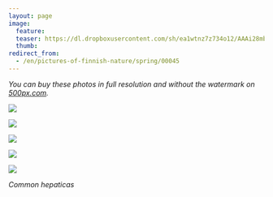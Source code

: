 ```yaml
---
layout: page
image:
  feature:
  teaser: https://dl.dropboxusercontent.com/sh/ea1wtnz7z734o12/AAAi28mbgfr04C2y5aCLEFpAa/luontokuvat/kev%C3%A4t/DS15859-245px.jpg
  thumb:
redirect_from:
  - /en/pictures-of-finnish-nature/spring/00045
---
```


*You can buy these photos in full resolution and without the watermark on [500px.com](https://500px.com/minimuutticom/galleries/hepatica-flowers).*

[![](https://dl.dropboxusercontent.com/sh/ea1wtnz7z734o12/AACTBCU7jiTo9LfU9f2nwLXua/luontokuvat/kev%C3%A4t/DS15852-800px.jpg)](https://dl.dropboxusercontent.com/sh/ea1wtnz7z734o12/AAB5MzwyUpd0cIa2lJZG194Na/luontokuvat/kev%C3%A4t/DS15852.jpg)

[![](https://dl.dropboxusercontent.com/sh/ea1wtnz7z734o12/AAB8A7jwn9Rvjlvl0L85S0bEa/luontokuvat/kev%C3%A4t/DS15854-800px.jpg)](https://dl.dropboxusercontent.com/sh/ea1wtnz7z734o12/AAAWpZcvhDZ9d9Rfl6JoMw_Oa/luontokuvat/kev%C3%A4t/DS15854.jpg)

[![](https://dl.dropboxusercontent.com/sh/ea1wtnz7z734o12/AAC3AaHicTjz5MYaB6fx7dEKa/luontokuvat/kev%C3%A4t/DS15856-800px.jpg)](https://dl.dropboxusercontent.com/sh/ea1wtnz7z734o12/AAATaUYdxkajew198QwE4wZpa/luontokuvat/kev%C3%A4t/DS15856.jpg)

[![](https://dl.dropboxusercontent.com/sh/ea1wtnz7z734o12/AAA9rNFb0CbqxbjUx3cZM5qTa/luontokuvat/kev%C3%A4t/DS15859-800px.jpg)](https://dl.dropboxusercontent.com/sh/ea1wtnz7z734o12/AACletEBOyPPXagk7ipuC1h0a/luontokuvat/kev%C3%A4t/DS15859.jpg)

[![](https://dl.dropboxusercontent.com/sh/ea1wtnz7z734o12/AACHmyo9gtIBuhJm2M1HEFWta/luontokuvat/kev%C3%A4t/DS15862-800px.jpg)](https://dl.dropboxusercontent.com/sh/ea1wtnz7z734o12/AADMG23M0CUv8Xa-fcu6Y6kwa/luontokuvat/kev%C3%A4t/DS15862.jpg)

*Common hepaticas*
